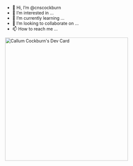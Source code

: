- 👋 Hi, I’m @cnscockburn
- 👀 I’m interested in ...
- 🌱 I’m currently learning ...
- 💞️ I’m looking to collaborate on ...
- 📫 How to reach me ...

<a href="https://app.daily.dev/cnscockburn"><img src="https://api.daily.dev/devcards/71aa6115747849b88011edea62c65881.png?r=01n" width="400" alt="Callum Cockburn's Dev Card"/></a>
